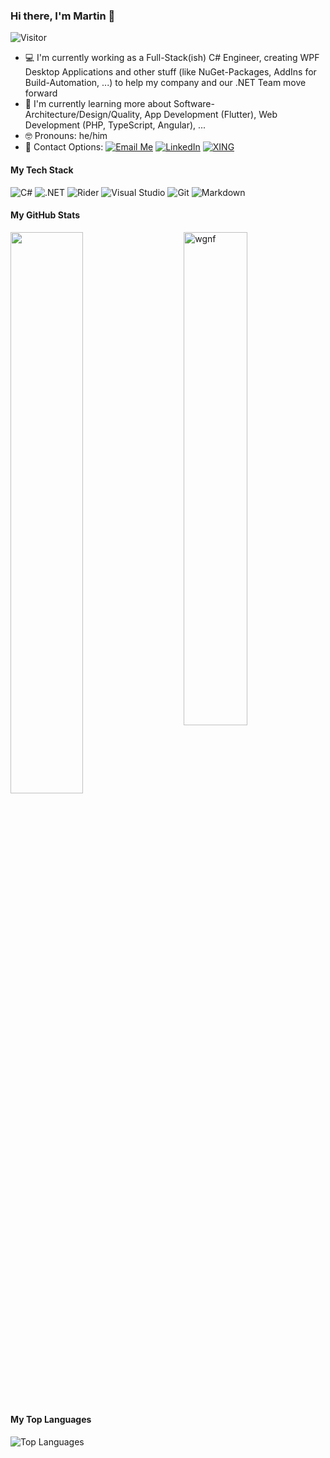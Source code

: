 ### Hi there, I'm Martin 👋

![Visitor](https://visitor-badge.laobi.icu/badge?page_id=wgnf.repoName)

- 💻 I'm currently working as a Full-Stack(ish) C# Engineer, creating WPF Desktop Applications and other stuff (like NuGet-Packages, AddIns for Build-Automation, ...) to help my company and our .NET Team move forward
- 🤔 I'm currently learning more about Software-Architecture/Design/Quality, App Development (Flutter), Web Development (PHP, TypeScript, Angular), ...
- 🤓 Pronouns: he/him
- 📮 Contact Options: <a href="mailto:martin@wgnf.de">![Email Me](https://img.shields.io/badge/Mail-D14836?style=flat&logo=Mail.Ru&logoColor=white)</a> <a href="https://www.linkedin.com/in/martin-wagenf%C3%BChr-4485351b2/">![LinkedIn](https://img.shields.io/badge/LinkedIn-0077B5?style=flat&logo=linkedin&logoColor=white)</a> <a href="https://www.xing.com/profile/Martin_Wagenfuehr/cv">![XING](https://img.shields.io/badge/XING-00b599?style=flat&logo=xing&logoColor=white)</a>

#### My Tech Stack

<p>
  <img alt="C#" src="https://img.shields.io/badge/C%23-239120.svg?style=flat&logo=c-sharp&logoColor=white" />
  <img alt=".NET" src="https://img.shields.io/badge/.NET-512BD4.svg?style=flat&logo=.net&logoColor=white" />
  <img alt="Rider" src="https://img.shields.io/badge/Rider-000000.svg?style=flat&logo=rider&logoColor=white" />
  <img alt="Visual Studio" src="https://img.shields.io/badge/Visual%20Studio-5C2D91.svg?style=flat&logo=visual%20studio&logoColor=white" />
  <img alt="Git" src="https://img.shields.io/badge/Git-F05032?style=flat&logo=git&logoColor=white" />
  <img alt="Markdown" src="https://img.shields.io/badge/Markdown-000000.svg?style=flat&logo=markdown&logoColor=white" />
</p>

#### My GitHub Stats

<img src="https://github-readme-stats.vercel.app/api?username=wgnf&show_icons=true&theme=gotham" alt="wgnf" width="45%" align="right"/>
<img src="https://github-readme-streak-stats.herokuapp.com/?user=wgnf&theme=dark" width="48%" >

#### My Top Languages
  
![Top Languages](https://github-readme-stats.vercel.app/api/top-langs/?username=wgnf&layout=compact)

